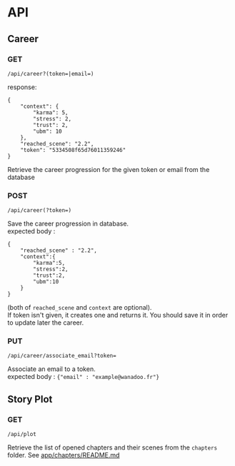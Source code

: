 API
===


## Career

### GET
	
	/api/career?(token=|email=)

response:

```
{
    "context": {
        "karma": 5,
        "stress": 2,
        "trust": 2,
        "ubm": 10
    },
    "reached_scene": "2.2",
    "token": "5334508f65d76011359246"
}
```

Retrieve the career progression for the given token or email from the database

### POST

	/api/career(?token=)

Save the career progression in database.  
expected body : 
```
{
	"reached_scene" : "2.2",
	"context":{
		"karma":5,
		"stress":2,
		"trust":2,
		"ubm":10
	}
}
```

(both of `reached_scene` and `context` are optional).  
If token isn't given, it creates one and returns it. You should save it in order to update later the career.

### PUT

	/api/career/associate_email?token=

Associate an email to a token.  
expected body : `{"email" : "example@wanadoo.fr"}`

## Story Plot

### GET

	/api/plot

Retrieve the list of opened chapters and their scenes from the `chapters` folder.
See [app/chapters/README.md](../app/chapters/README.md)
